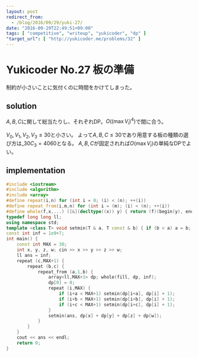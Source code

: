```yaml
---
layout: post
redirect_from:
  - /blog/2016/09/29/yuki-27/
date: "2016-09-29T22:49:51+09:00"
tags: [ "competitive", "writeup", "yukicoder", "dp" ]
"target_url": [ "http://yukicoder.me/problems/32" ]
---
```


# Yukicoder No.27 板の準備

制約が小さいことに気付くのに時間をかけてしまった。

## solution

$A, B, C$に関して総当たりし、それぞれDP。$O((\max V_i)^4)$で間に合う。

$V_0, V_1, V_2, V_3 \le 30$と小さい。
よって$A, B, C \le 30$であり用意する板の種類の選び方は${}\_{30}C_3 = 4060$となる。
$A, B, C$が固定されれば$O(\max V_i)$の単純なDPでよい。

## implementation

``` c++
#include <iostream>
#include <algorithm>
#include <array>
#define repeat(i,n) for (int i = 0; (i) < (n); ++(i))
#define repeat_from(i,m,n) for (int i = (m); (i) < (n); ++(i))
#define whole(f,x,...) ([&](decltype((x)) y) { return (f)(begin(y), end(y), ## __VA_ARGS__); })(x)
typedef long long ll;
using namespace std;
template <class T> void setmin(T & a, T const & b) { if (b < a) a = b; }
const int inf = 1e9+7;
int main() {
    const int MAX = 30;
    int x, y, z, w; cin >> x >> y >> z >> w;
    ll ans = inf;
    repeat (c,MAX+1) {
        repeat (b,c) {
            repeat_from (a,1,b) {
                array<ll,MAX+1> dp; whole(fill, dp, inf);
                dp[0] = 0;
                repeat (i,MAX) {
                    if (i+a < MAX+1) setmin(dp[i+a], dp[i] + 1);
                    if (i+b < MAX+1) setmin(dp[i+b], dp[i] + 1);
                    if (i+c < MAX+1) setmin(dp[i+c], dp[i] + 1);
                }
                setmin(ans, dp[x] + dp[y] + dp[z] + dp[w]);
            }
        }
    }
    cout << ans << endl;
    return 0;
}
```
